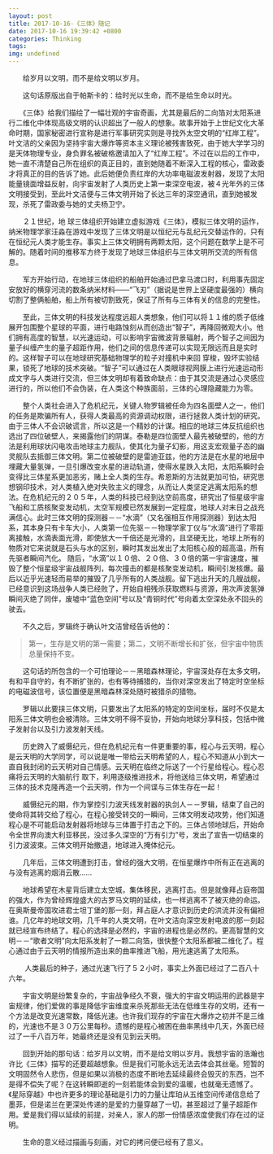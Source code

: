 ```yaml
---
layout: post
title: 2017-10-16-《三体》随记
date: 2017-10-16 19:39:42 +0800
categories: Thinking
tags: 
img: undefined
---
```

　　给岁月以文明，而不是给文明以岁月。　　
  
　　这句话原版出自于帕斯卡的：给时光以生命，而不是给生命以时光。
  
　　《三体》给我们描绘了一幅壮观的宇宙奇画，尤其是最后的二向箔对太阳系进行二维化中体现高级文明的认识超出了一般人的想象。故事开始于上世纪文化大革命时期，国家秘密进行宣称是进行军事研究实则是寻找外太空文明的“红岸工程”。叶文洁的父亲因为坚持宇宙大爆炸等资本主义理论被残害致死，由于她大学学习的是天体物理专业，身负罪名被破格邀请加入了“红岸工程”。不过在以后的工作中，她一直不清楚自己所在组织的真正目的，直到她随着不断深入工程的核心，雷政委才将真正的目的告诉了她。此后她便负责红岸的大功率电磁波发射器，发现了太阳能量镜面增益反射，向宇宙发射了人类历史上第一束深空电波，被４光年外的三体文明接受到，至此叶文洁便与三体文明开始了长达三年的深空通讯，直到她被发现，杀死了雷政委与她的丈夫杨卫宁。
  
　　２１世纪，地 球三体组织开始建立虚拟游戏《三体》，模拟三体文明的运作，纳米物理学家汪淼在游戏中发现了三体文明是以恒纪元与乱纪元交替运作的，只有在恒纪元人类才能生存。事实上三体文明拥有两颗太阳，这个问题在数学上是不可解的。随着时间的推移军方终于发现了地球三体组织与三体文明所交流的所有信息。
  
　　军方开始行动，在地球三体组织的船舶开始通过巴拿马渡口时，利用事先固定安放好的横穿河流的数条纳米材料——“飞刃”（据说是世界上坚硬度最强的）横向切割了整俩船舶，船上所有被切割致死，保证了所有与三体有关的信息的完整性。
  
　　至此，三体文明的科技发达程度远超人类想象，他们可以将１１维的质子低维展开包围整个星球的平面，进行电路蚀刻从而创造出“智子”，再降回微观大小。他们拥有高度的智慧，以光速运动，可以影响宇宙微波背景辐射，两个智子之间因为量子纠缠产生的量子超距作用，他们之间的信息传递可以实现无限远而且是实时的。这样智子可以在地球研究基础物理学的粒子对撞机中来回 穿梭，毁坏实验结果，锁死了地球的技术突破。“智子”可以通过在人类眼球视网膜上进行光速运动形成文字与人类进行交流，但三体文明却有着致命缺点：由于其交流是通过心灵感应进行的，所以他们不会伪装，在人类这个种族面前，三体的心理隐藏能力为零。
  
　　整个人类社会进入了危机纪元，关键人物罗辑被任命为四名面壁人之一，他们的任务是欺骗所有人，获得人类最高的资源调动权限，进行拯救人类计划的研究。由于三体人不会识破谎言，所以这是一个精妙的计谋。相应的地球三体反抗组织也选出了四位破壁人，来揭露他们的阴谋。泰勒是四位面壁人最先被破壁的，他的方法是利用球状闪电攻击地球主力舰队，使其化为量子幻影，用这支宏观量子态的幽灵舰队去抵御三体文明。第二位被破壁的是雷迪亚兹，他的方法是在水星的地层中埋藏大量氢弹，一旦引爆改变水星的进动轨道，使得水星跌入太阳，太阳系瞬时会变得比三体星系更加恶劣，赌上全人类的生存。希恩斯的方法就更加可怕，研究思想钢印技术，对人类植入绝对失败主义的理念，从而让人类坚定逃离太阳系的想法。在危机纪元的２０５年，人类的科技已经到达空前高度，研究出了恒星级宇宙飞船和工质核聚变发动机，太空军规模已然发展到一定程度，地球人对末日之战充满信心。此时三体文明的探测器－－“水滴”（又名强相互作用探测器）到达太阳系，其本身只有卡车大小，人类第一位先驱－－物理学家丁仪与“水滴”进行了零距离接触，水滴表面光滑，即使放大一千倍还是光滑的，且坚硬无比，地球上所有的物质对它来说就是石头与水的区别，瞬时其发出发出了太阳核心般的超高温，所有先驱者瞬间汽化。 随后，“水滴”以１０倍、２０倍、３０倍的第一宇宙速度，摧毁了整个恒星级宇宙战舰阵列，每次撞击的都是核聚变发动机，瞬间引发核爆。最后以近乎光速轻而易举的摧毁了几乎所有的人类战舰。留下逃出升天的几艘战舰，已经意识到这场战争人类已经败了，开始自相残杀获取燃料与资源，用次声波氢弹瞬间灭绝了同伴，废墟中“蓝色空间”号以及“青铜时代”号向着太空深处永不回头的驶去。
  
　　不久之后，罗辑终于确认叶文洁曾经告诉他的：
  
> 第一，生存是文明的第一需要；第二，文明不断增长和扩张，但宇宙中物质总量保持不变。


　　这句话的所包含的一个可怕理论－－黑暗森林理论，宇宙深处存在太多文明，有和平自守的，有不断扩张的，也有等待捕猎的，当你对深空发出了特定时空坐标的电磁波信号，该位置便是黑暗森林深处随时被猎杀的猎物。
  
　　罗辑以此要挟三体文明，只要发出了太阳系的特定的空间坐标，届时不仅是太阳系三体文明也会被清除。三体文明不得不妥协，开始向地球分享科技，包括中微子发射台以及引力波发射天线。
  
　　历史跨入了威慑纪元，但在危机纪元有一件更重要的事，程心与云天明，程心是云天明的大学同学，可以说是唯一带给云天明希望的人，程心不知道从小到大一直自我封闭的云天明对自己情感。云天明在临终之际送了一个行星给程心。程心忍痛将云天明的大脑航行     取下，利用逐级推进技术，将他送给三体文明，希望通过三体的技术克隆再造一个云天明，作为一个间谍与三体生存在一起！
  
　　威慑纪元的期，作为掌控引力波天线发射器的执剑人－－罗辑，结束了自己的使命将其转交给了程心，在程心接受转交的一瞬间，三体文明发动攻势，他们知道程心是不可能启动发射器将地球与三体置于打击之下的。三体占领地球后，开始命令全世界向澳大利亚移民，没过多久深空的“万有引力”号，发出了宣告一切结束的引力波波束。三体文明开始撤退，地球进入掩体纪元。
  
　　几年后，三体文明遭到打击，曾经的强大文明，在恒星爆炸中所有正在逃离的与没有逃离的烟消云散......
  
　　地球希望在木星背后建立太空城，集体移民，逃离打击。但是就像拜占庭帝国的强大，作为曾经辉煌盛大的古罗马文明的延续，也一样逃离不了被灭绝的命运。在奥斯曼帝国攻进君士坦丁堡的那一刻，拜占庭人才意识到历史的洪流并没有偏袒谁。几亿年的地球文明，几千年的人类文明，在叶文洁向深空发射电波的那一刻起就已经宣布终结了。程心的选择是必然的，宇宙的进程也是必然的。更高智慧的文明－－“歌者文明”向太阳系发射了一颗二向箔，很快整个太阳系都被二维化了。程心通过由于云天明的情报所造出来的曲率推进飞船，用光速逃离了太阳系。
  
　　 人类最后的种子，通过光速飞行了５２小时，事实上外面已经过了二百八十六年。
   
　　宇宙文明是纷繁复杂的，宇宙战争经久不衰，强大的宇宙文明运用的武器是宇宙规律，他们爱做的事是降低宇宙维度来杀死那些无法在低维生存的文明，还有一个方法是改变光速常数，降低光速。也许我们现存的宇宙在大爆炸之初并不是三维的，光速也不是３０万公里每秒。遗憾的是程心被困在曲率黑线中几天，外面已经过了一千八百万年，她最终还是没有见到云天明。
  
　　回到开始的那句话：给岁月以文明，而不是给文明以岁月。我想宇宙的浩瀚也许比《三体》描写的还要超越想象。但是我们可能永远无法去体会其丝毫。短暂的文明固然令人悲伤，但是如果以消极的态度不断地去延续最终会毁灭的东西，岂不是得不偿失了呢？在这转瞬即逝的一刻若能体会到爱的温暖，也就毫无遗憾了。《星际穿越》中也许更多的理论基础是引力的力量让库珀从五维空间传递信息给了墨菲，但是诺兰在更深处传递的是爱的力量穿越了一切，甚至超过了量子超距作用。爱是我们得以延续的前提，对亲人，家人的那一份情感浓度使我们存在过的证明。
  
　　生命的意义经过描画与刻画，对它的拷问便已经有了意义。
  


